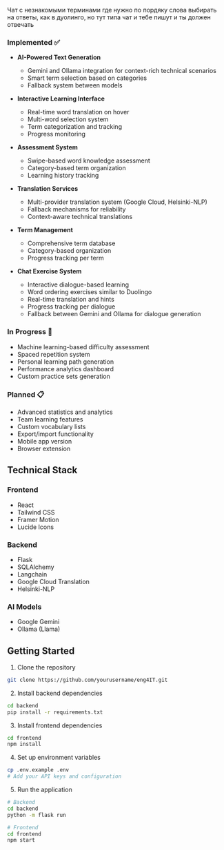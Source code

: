 Чат с незнакомыми терминами где нужно по пордяку слова выбирать на ответы,
как в дуолинго, но тут типа чат и тебе пишут и ты должен отвечать

### Implemented ✅

- **AI-Powered Text Generation**
  - Gemini and Ollama integration for context-rich technical scenarios
  - Smart term selection based on categories
  - Fallback system between models

- **Interactive Learning Interface**
  - Real-time word translation on hover
  - Multi-word selection system
  - Term categorization and tracking
  - Progress monitoring

- **Assessment System**
  - Swipe-based word knowledge assessment
  - Category-based term organization
  - Learning history tracking

- **Translation Services**
  - Multi-provider translation system (Google Cloud, Helsinki-NLP)
  - Fallback mechanisms for reliability
  - Context-aware technical translations

- **Term Management**
  - Comprehensive term database
  - Category-based organization
  - Progress tracking per term

- **Chat Exercise System**
  - Interactive dialogue-based learning
  - Word ordering exercises similar to Duolingo
  - Real-time translation and hints
  - Progress tracking per dialogue
  - Fallback between Gemini and Ollama for dialogue generation

### In Progress 🔨

- Machine learning-based difficulty assessment
- Spaced repetition system
- Personal learning path generation
- Performance analytics dashboard
- Custom practice sets generation

### Planned 📋

- Advanced statistics and analytics
- Team learning features
- Custom vocabulary lists
- Export/import functionality
- Mobile app version
- Browser extension

## Technical Stack

### Frontend
- React
- Tailwind CSS
- Framer Motion
- Lucide Icons

### Backend
- Flask
- SQLAlchemy
- Langchain
- Google Cloud Translation
- Helsinki-NLP

### AI Models
- Google Gemini
- Ollama (Llama)

## Getting Started

1. Clone the repository
```bash
git clone https://github.com/yourusername/eng4IT.git
```

2. Install backend dependencies
```bash
cd backend
pip install -r requirements.txt
```

3. Install frontend dependencies
```bash
cd frontend
npm install
```

4. Set up environment variables
```bash
cp .env.example .env
# Add your API keys and configuration
```

5. Run the application
```bash
# Backend
cd backend
python -m flask run

# Frontend
cd frontend
npm start
```
